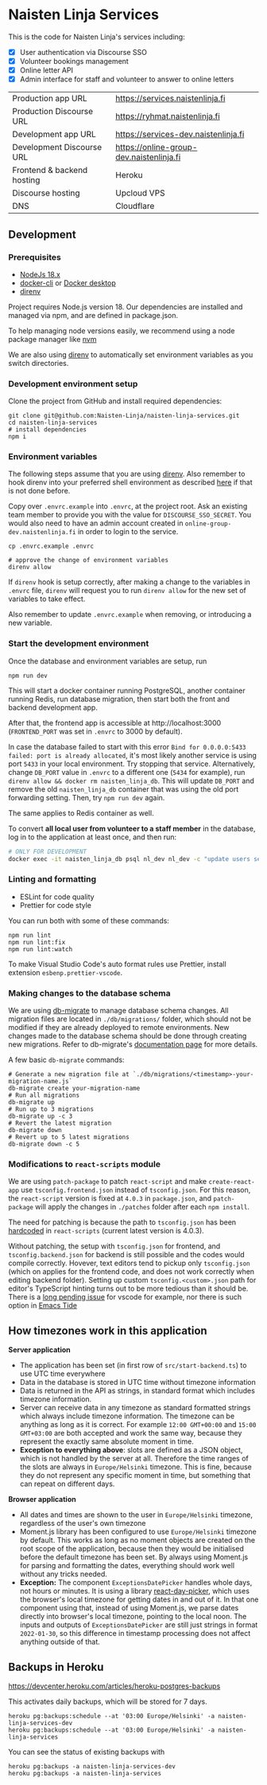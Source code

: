 # Naisten Linja Services

This is the code for Naisten Linja's services including:

- [x] User authentication via Discourse SSO
- [x] Volunteer bookings management
- [x] Online letter API
- [x] Admin interface for staff and volunteer to answer to online letters

|                            |                                          |
| -------------------------- | ---------------------------------------- |
| Production app URL         | https://services.naistenlinja.fi         |
| Production Discourse URL   | https://ryhmat.naistenlinja.fi           |
| Development app URL        | https://services-dev.naistenlinja.fi     |
| Development Discourse URL  | https://online-group-dev.naistenlinja.fi |
| Frontend & backend hosting | Heroku                                   |
| Discourse hosting          | Upcloud VPS                              |
| DNS                        | Cloudflare                               |

## Development

### Prerequisites

- [NodeJs 18.x](https://nodejs.org/en/)
- [docker-cli](https://github.com/docker/cli) or [Docker desktop](https://docs.docker.com/desktop/)
- [direnv](https://direnv.net/)

Project requires Node.js version 18. Our dependencies are installed and managed via npm, and are defined in package.json.

To help managing node versions easily, we recommend using a node package manager like
[nvm](https://github.com/nvm-sh/nvm)

We are also using [direnv](https://direnv.net/) to automatically set environment variables as you switch directories.

### Development environment setup

Clone the project from GitHub and install required dependencies:

```shell
git clone git@github.com:Naisten-Linja/naisten-linja-services.git
cd naisten-linja-services
# install dependencies
npm i
```

### Environment variables

The following steps assume that you are using [direnv](https://direnv.net/). Also remember to hook
direnv into your preferred shell environment as described [here](https://direnv.net/docs/hook.html)
if that is not done before.

Copy over `.envrc.example` into `.envrc`, at the project root. Ask an existing team member to
provide you with the value for `DISCOURSE_SSO_SECRET`. You would also need to have an admin
account created in `online-group-dev.naistenlinja.fi` in order to login to the service.

```shell
cp .envrc.example .envrc

# approve the change of environment variables
direnv allow
```

If `direnv` hook is setup correctly, after making a change to the variables in `.envrc` file,
`direnv` will request you to run `direnv allow` for the new set of variables to take effect.

Also remember to update `.envrc.example` when removing, or introducing a new variable.

### Start the development environment

Once the database and environment variables are setup, run

```
npm run dev
```

This will start a docker container running PostgreSQL, another container running Redis, run database migration,
then start both the front and backend development app.

After that, the frontend app is accessible at http://localhost:3000 (`FRONTEND_PORT` was set in
`.envrc` to 3000 by default).

In case the database failed to start with this error `Bind for 0.0.0.0:5433 failed: port is already allocated`, it's
most likely another service is using port `5433` in your local environment. Try stopping that service. Alternatively,
change `DB_PORT` value in `.envrc` to a different one (`5434` for example), run `direnv allow && docker rm
naisten_linja_db`. This will update `DB_PORT` and remove the old `naisten_linja_db` container that was using the old
port forwarding setting. Then, try `npm run dev` again.

The same applies to Redis container as well.

To convert **all local user from volunteer to a staff member** in the database, log in to the application at least once, and then run:

```sh
# ONLY FOR DEVELOPMENT
docker exec -it naisten_linja_db psql nl_dev nl_dev -c "update users set role='staff';"
```

### Linting and formatting

- ESLint for code quality
- Prettier for code style

You can run both with some of these commands:

    npm run lint
    npm run lint:fix
    npm run lint:watch

To make Visual Studio Code's auto format rules use Prettier, install extension `esbenp.prettier-vscode`.

### Making changes to the database schema

We are using [db-migrate](https://github.com/db-migrate/node-db-migrate) to manage database schema changes. All
migration files are located in `./db/migrations/` folder, which should not be modified if they are already deployed to
remote environments. New changes made to the database schema should be done through creating new migrations. Refer to
db-migrate's [documentation page](https://db-migrate.readthedocs.io/en/latest/) for more details.

A few basic `db-migrate` commands:

```
# Generate a new migration file at `./db/migrations/<timestamp>-your-migration-name.js`
db-migrate create your-migration-name
# Run all migrations
db-migrate up
# Run up to 3 migrations
db-migrate up -c 3
# Revert the latest migration
db-migrate down
# Revert up to 5 latest migrations
db-migrate down -c 5
```

### Modifications to `react-scripts` module

We are using `patch-package` to patch `react-script` and make `create-react-app` use `tsconfig.frontend.json` instead of
`tsconfig.json`. For this reason, the `react-script` version is fixed at `4.0.3` in `package.json`, and `patch-package`
will apply the changes in `./patches` folder after each `npm install`.

The need for patching is because the path to `tsconfig.json` has been
[hardcoded](https://github.com/facebook/create-react-app/blob/v4.0.3/packages/react-scripts/config/paths.js#L71) in
`react-scripts` (current latest version is 4.0.3).

Without patching, the setup with `tsconfig.json` for frontend, and `tsconfig.backend.json` for backend is still possible
and the codes would compile correctly. Hovever, text editors tend to pickup only `tsconfig.json` (which on applies for
the frontend code, and does not work correctly when editing backend folder). Setting up custom `tsconfig.<custom>.json`
path for editor's TypeScript hinting turns out to be more tedious than it should be. There is a
[long pending issue](https://github.com/microsoft/vscode/issues/12463) for vscode for example, nor there is such option
in [Emacs Tide](https://github.com/ananthakumaran/tide)

## How timezones work in this application

**Server application**
- The application has been set (in first row of `src/start-backend.ts`) to use UTC time everywhere
- Data in the database is stored in UTC time without timezone information
- Data is returned in the API as strings, in standard format which includes timezone information.
- Server can receive data in any timezone as standard formatted strings which always include timezone information.
  The timezone can be anything as long as it is correct. For example `12:00 GMT+00:00` and `15:00 GMT+03:00` are
  both accepted and work the same way, because they represent the exactly same absolute moment in time.
- **Exception to everything above**: slots are defined as a JSON object, which is not handled by the server at all.
  Therefore the time ranges of the slots are always in `Europe/Helsinki` timezone. This is fine, because they do not
  represent any specific moment in time, but something that can repeat on different days.

**Browser application**
- All dates and times are shown to the user in `Europe/Helsinki` timezone, regardless of the user's own timezone
- Moment.js library has been configured to use `Europe/Helsinki` timezone by default. This works as long as no moment
  objects are created on the root scope of the application, because then they would be initialised before the default
  timezone has been set. By always using Moment.js for parsing and formatting the dates, everything should work well
  without any tricks needed.
- **Exception:** The component `ExceptionsDatePicker` handles whole days, not hours or minutes. It is using a library
  [react-day-picker](https://react-day-picker.js.org/), which uses the browser's local timezone for getting dates in
  and out of it. In that one component using that, instead of using Moment.js, we parse dates directly into browser's
  local timezone, pointing to the local noon. The inputs and outputs of `ExceptionsDatePicker` are still just strings
  in format `2022-01-30`, so this difference in timestamp processing does not affect anything outside of that.

## Backups in Heroku

https://devcenter.heroku.com/articles/heroku-postgres-backups

This activates daily backups, which will be stored for 7 days.

    heroku pg:backups:schedule --at '03:00 Europe/Helsinki' -a naisten-linja-services-dev
    heroku pg:backups:schedule --at '03:00 Europe/Helsinki' -a naisten-linja-services

You can see the status of existing backups with

    heroku pg:backups -a naisten-linja-services-dev
    heroku pg:backups -a naisten-linja-services
